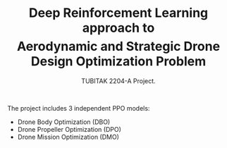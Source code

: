 # $$\text{Deep Reinforcement Learning approach to}$$ $$\text{Aerodynamic and Strategic Drone Design Optimization Problem}$$
$$\text{TUBITAK 2204-A Project.}$$

&nbsp;


The project includes 3 independent PPO models:
* Drone Body Optimization (DBO)
* Drone Propeller Optimization (DPO)
* Drone Mission Optimization (DMO)
